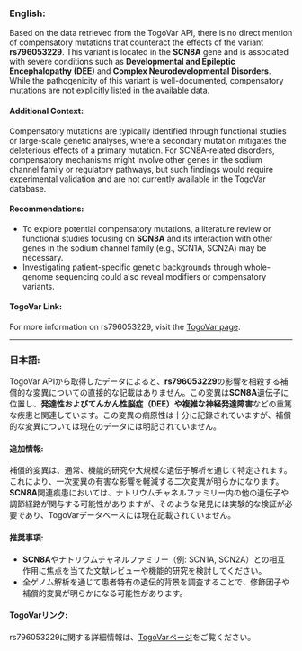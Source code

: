 ### English:
Based on the data retrieved from the TogoVar API, there is no direct mention of compensatory mutations that counteract the effects of the variant **rs796053229**. This variant is located in the **SCN8A** gene and is associated with severe conditions such as **Developmental and Epileptic Encephalopathy (DEE)** and **Complex Neurodevelopmental Disorders**. While the pathogenicity of this variant is well-documented, compensatory mutations are not explicitly listed in the available data.

#### Additional Context:
Compensatory mutations are typically identified through functional studies or large-scale genetic analyses, where a secondary mutation mitigates the deleterious effects of a primary mutation. For SCN8A-related disorders, compensatory mechanisms might involve other genes in the sodium channel family or regulatory pathways, but such findings would require experimental validation and are not currently available in the TogoVar database.

#### Recommendations:
- To explore potential compensatory mutations, a literature review or functional studies focusing on **SCN8A** and its interaction with other genes in the sodium channel family (e.g., SCN1A, SCN2A) may be necessary.
- Investigating patient-specific genetic backgrounds through whole-genome sequencing could also reveal modifiers or compensatory variants.

#### TogoVar Link:
For more information on rs796053229, visit the [TogoVar page](https://togovar.org).

---

### 日本語:
TogoVar APIから取得したデータによると、**rs796053229**の影響を相殺する補償的な変異についての直接的な記載はありません。この変異は**SCN8A**遺伝子に位置し、**発達性およびてんかん性脳症（DEE）**や**複雑な神経発達障害**などの重篤な疾患と関連しています。この変異の病原性は十分に記録されていますが、補償的な変異については現在のデータには明記されていません。

#### 追加情報:
補償的変異は、通常、機能的研究や大規模な遺伝子解析を通じて特定されます。これにより、一次変異の有害な影響を軽減する二次変異が明らかになります。**SCN8A**関連疾患においては、ナトリウムチャネルファミリー内の他の遺伝子や調節経路が関与する可能性がありますが、そのような発見には実験的な検証が必要であり、TogoVarデータベースには現在記載されていません。

#### 推奨事項:
- **SCN8A**やナトリウムチャネルファミリー（例: SCN1A, SCN2A）との相互作用に焦点を当てた文献レビューや機能的研究を検討してください。
- 全ゲノム解析を通じて患者特有の遺伝的背景を調査することで、修飾因子や補償的変異が明らかになる可能性があります。

#### TogoVarリンク:
rs796053229に関する詳細情報は、[TogoVarページ](https://togovar.org)をご覧ください。